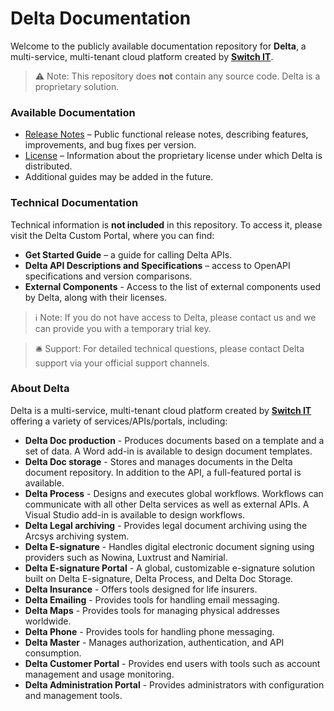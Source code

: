 ﻿# Delta Documentation

Welcome to the publicly available documentation repository for **Delta**, a multi-service, multi-tenant cloud platform created by [**Switch IT**](https://www.switch.lu/).

> ⚠️ Note: This repository does **not** contain any source code. Delta is a proprietary solution.

### Available Documentation

- [Release Notes](./release-notes/release-notes.md) – Public functional release notes, describing features, improvements, and bug fixes per version.
- [License](./LICENSE.md) – Information about the proprietary license under which Delta is distributed.
- Additional guides may be added in the future.

### Technical Documentation

Technical information is **not included** in this repository. To access it, please visit the Delta Custom Portal, where you can find:
- **Get Started Guide** – a guide for calling Delta APIs.
- **Delta API Descriptions and Specifications** – access to OpenAPI specifications and version comparisons.
- **External Components** - Access to the list of external components used by Delta, along with their licenses.

> ℹ️ Note: If you do not have access to Delta, please contact us and we can provide you with a temporary trial key.

> 🛎 Support: For detailed technical questions, please contact Delta support via your official support channels.

### About Delta

Delta is a multi-service, multi-tenant cloud platform created by [**Switch IT**](https://www.switch.lu/) offering a variety of services/APIs/portals, including:
- **Delta Doc production** - Produces documents based on a template and a set of data. A Word add-in is available to design document templates.
- **Delta Doc storage** - Stores and manages documents in the Delta document repository. In addition to the API, a full-featured portal is available.
- **Delta Process** - Designs and executes global workflows. Workflows can communicate with all other Delta services as well as external APIs. A Visual Studio add-in is available to design workflows.
- **Delta Legal archiving** - Provides legal document archiving using the Arcsys archiving system.
- **Delta E-signature** - Handles digital electronic document signing using providers such as Nowina, Luxtrust and Namirial.
- **Delta E-signature Portal** - A global, customizable e-signature solution built on Delta E-signature, Delta Process, and Delta Doc Storage.
- **Delta Insurance** - Offers tools designed for life insurers.
- **Delta Emailing** - Provides tools for handling email messaging.
- **Delta Maps** - Provides tools for managing physical addresses worldwide.
- **Delta Phone** - Provides tools for handling phone messaging.
- **Delta Master** - Manages authorization, authentication, and API consumption.
- **Delta Customer Portal** - Provides end users with tools such as account management and usage monitoring.
- **Delta Administration Portal** - Provides administrators with configuration and management tools.
